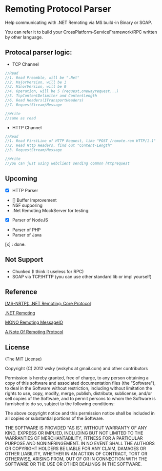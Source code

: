 Remoting Protocol Parser
======================

Help communicating with .NET Remoting via MS build-in Binary or SOAP.

You can refer it to build your CrossPlatform-ServiceFramework/RPC written by other language.

## Protocal parser logic:

- TCP Channel

```c#
//Read
//1. Read Preamble, will be ".Net"
//2. MajorVersion, will be 1
//3. MinorVersion, will be 0
//4. Operation, will be 5 (request,onewayrequest...)
//5. TcpContentDelimiter and ContentLength
//6. Read Headers(ITransportHeaders)
//7. RequestStream/Message

//Write
//same as read

```

- HTTP Channel

```c#
//Read
//1. Read FirstLine of HTTP Request, like "POST /remote.rem HTTP/1.1"
//2. Read Http Headers, find out "Content-Length"
//3. RequestStream/Message

//Write
//you can just using webclient sending common httprequest
```

## Upcoming

- [X] HTTP Parser
- [] Buffer Improvement
- NSF supporing
- .Net Remoting MockServer for testing
- [x] Parser of NodeJS
- Parser of PHP
- Parser of Java

[x] : done.

## Not Support

- Chunked (I think it useless for RPC)
- SOAP via TCP/HTTP (you can use other standard lib or impl yourself)

## Reference

[[MS-NRTP]: .NET Remoting: Core Protocol](http://msdn.microsoft.com/en-us/library/cc237297(v=prot.20).aspx)

[.NET Remoting](https://github.com/wsky/System.Runtime.Remoting)

[MONO Remoting MessageIO](https://github.com/mono/mono/blob/master/mcs/class/System.Runtime.Remoting/System.Runtime.Remoting.Channels.Tcp/TcpMessageIO.cs)

[A Note Of Remoting Protocol](https://github.com/ali-ent/apploader/issues/4)

## License

(The MIT License)

Copyright (C) 2012 wsky (wskyhx at gmail.com) and other contributors

Permission is hereby granted, free of charge, to any person obtaining a copy of this software and associated documentation files (the "Software"), to deal in the Software without restriction, including without limitation the rights to use, copy, modify, merge, publish, distribute, sublicense, and/or sell copies of the Software, and to permit persons to whom the Software is furnished to do so, subject to the following conditions:

The above copyright notice and this permission notice shall be included in all copies or substantial portions of the Software.

THE SOFTWARE IS PROVIDED "AS IS", WITHOUT WARRANTY OF ANY KIND, EXPRESS OR IMPLIED, INCLUDING BUT NOT LIMITED TO THE WARRANTIES OF MERCHANTABILITY, FITNESS FOR A PARTICULAR PURPOSE AND NONINFRINGEMENT. IN NO EVENT SHALL THE AUTHORS OR COPYRIGHT HOLDERS BE LIABLE FOR ANY CLAIM, DAMAGES OR OTHER LIABILITY, WHETHER IN AN ACTION OF CONTRACT, TORT OR OTHERWISE, ARISING FROM, OUT OF OR IN CONNECTION WITH THE SOFTWARE OR THE USE OR OTHER DEALINGS IN THE SOFTWARE.